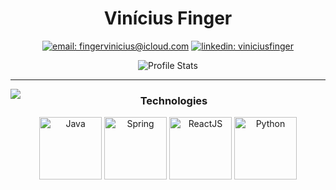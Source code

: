 <div align="center">

# Vinícius Finger

[![email: fingervinicius@icloud.com](https://img.shields.io/static/v1?label=Email&message=%20&color=8B89CC&labelColor=8B89CC&logoColor=FFF&style=for-the-badge&logo=protonmail)](mailto:fingervinicius@icloud.com)
[![linkedin: viniciusfinger](https://img.shields.io/static/v1?label=Linkedin&message=%20&color=0077B5&labelColor=0077B5&logoColor=FFF&style=for-the-badge&logo=linkedin)](https://linkedin.com/in/viniciusfinger/)

![Profile Stats](https://github-readme-stats.vercel.app/api?username=viniciusfinger&show_icons=true)

</div>

---

<!-- ## 💻 Programming -->

<img src="https://github-readme-stats.vercel.app/api/top-langs/?username=viniciusfinger&hide_border=true&langs_count=15&hide=jupyter%20notebook,html,c%2B%2B,php,shell,java&title_color=000" align="left">

<div align="center">

### Technologies

<img src="https://lh3.googleusercontent.com/proxy/HFTUKuY1nM21kLgHXJzuSMvzEsgAX8oy89bqE7cYmq8Ayv4P9_rR6XsuS4impZFc3XOJT9OEhXywFv7v2jxzUA9mIUUqYDuhEkxjDNxy84WFxdBmACg" width="100" alt="Java">
<img src="https://img.icons8.com/color/452/spring-logo.png" width="100" alt="Spring">
<img src="https://external-content.duckduckgo.com/iu/?u=https%3A%2F%2Fvideo-react.js.org%2Fassets%2Flogo.png&f=1&nofb=1" width="100" alt="ReactJS">
<img src="https://cdn.freebiesupply.com/logos/large/2x/python-5-logo-png-transparent.png" width="100" alt="Python">
</div>

